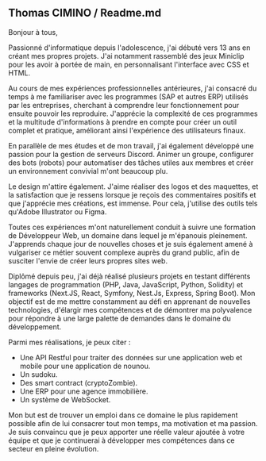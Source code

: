 ## Thomas CIMINO / Readme.md

Bonjour à tous,

Passionné d'informatique depuis l'adolescence, j'ai débuté vers 13 ans en créant mes propres projets. J'ai notamment rassemblé des jeux Miniclip pour les avoir à portée de main, en personnalisant l'interface avec CSS et HTML.

Au cours de mes expériences professionnelles antérieures, j'ai consacré du temps à me familiariser avec les programmes (SAP et autres ERP) utilisés par les entreprises, cherchant à comprendre leur fonctionnement pour ensuite pouvoir les reproduire. J'apprécie la complexité de ces programmes et la multitude d'informations à prendre en compte pour créer un outil complet et pratique, améliorant ainsi l'expérience des utilisateurs finaux.

En parallèle de mes études et de mon travail, j'ai également développé une passion pour la gestion de serveurs Discord. Animer un groupe, configurer des bots (robots) pour automatiser des tâches utiles aux membres et créer un environnement convivial m'ont beaucoup plu.

Le design m'attire également. J'aime réaliser des logos et des maquettes, et la satisfaction que je ressens lorsque je reçois des commentaires positifs et que j'apprécie mes créations, est immense. Pour cela, j'utilise des outils tels qu'Adobe Illustrator ou Figma.

Toutes ces expériences m'ont naturellement conduit à suivre une formation de Développeur Web, un domaine dans lequel je m'épanouis pleinement. J'apprends chaque jour de nouvelles choses et je suis également amené à vulgariser ce métier souvent complexe auprès du grand public, afin de susciter l'envie de créer leurs propres sites web.

Diplômé depuis peu, j'ai déjà réalisé plusieurs projets en testant différents langages de programmation (PHP, Java, JavaScript, Python, Solidity) et frameworks (Next.JS, React, Symfony, Nest.Js, Express, Spring Boot). Mon objectif est de me mettre constamment au défi en apprenant de nouvelles technologies, d'élargir mes compétences et de démontrer ma polyvalence pour répondre à une large palette de demandes dans le domaine du développement.

Parmi mes réalisations, je peux citer :
- Une API Restful pour traiter des données sur une application web et mobile pour une application de nounou.
- Un sudoku.
- Des smart contract (cryptoZombie).
- Une ERP pour une agence immobilière.
- Un système de WebSocket.

Mon but est de trouver un emploi dans ce domaine le plus rapidement possible afin de lui consacrer tout mon temps, ma motivation et ma passion. Je suis convaincu que je peux apporter une réelle valeur ajoutée à votre équipe et que je continuerai à développer mes compétences dans ce secteur en pleine évolution.
